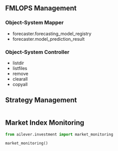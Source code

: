 ## FMLOPS Management
### Object-System Mapper
- forecaster.forecasting_model_registry
- forecaster.model_prediction_result


### Object-System Controller
- listdir
- listfiles
- remove
- clearall
- copyall

## Strategy Management
```python
```

## Market Index Monitoring

```python
from ailever.investment import market_monitoring

market_monitoring()
```
